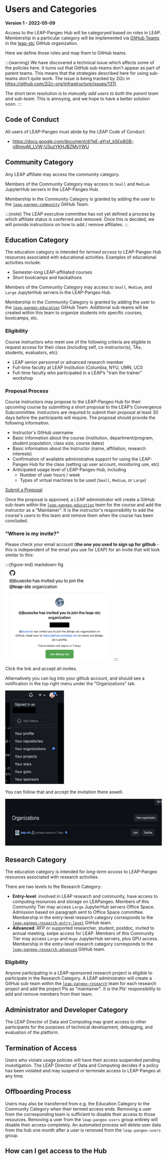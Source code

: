 # Users and Categories

**Version 1 - 2022-05-09**

Access to the LEAP-Pangeo Hub will be categoryed based on roles in LEAP.
Membership in a particular category will be implemented via
[GitHub Teams](https://docs.github.com/en/organizations/organizing-members-into-teams)
in the [leap-stc](https://github.com/orgs/leap-stc/teams) GitHub organization.

Here we define those roles and map them to GitHub teams.

:::{warning}
We have discovered a technical issue which affects some of the policies here.
It turns out that GitHub sub-teams don't appear as part of parent teams.
This means that the strategies described here for using sub-teams don't quite  work.
The issue is being tracked by 2i2c in <https://github.com/2i2c-org/infrastructure/issues/1311>.

The short term resolution is to _manually add users to both the parent team and sub-team_.
This is annoying, and we hope to have a better solution soon.
:::

## Code of Conduct

All users of LEAP-Pangeo must abide by the LEAP Code of Conduct:

- https://docs.google.com/document/d/1eE-aYrsf_k5Ep8GB-n8hmqM_LVW-U3uzYKHJBZMvYWU

## Community Category

Any LEAP affiliate may access the community category.

Members of the Community Category may access to `Small` and `Medium` JupyterHub servers
in the LEAP-Pangeo Hub.

Membership in the Community Category is granted by adding the user to the
[`leap-pangeo-community`](https://github.com/orgs/leap-stc/teams/leap-pangeo-community)
GitHub Team.

:::{note}
The LEAP executive committee has not yet defined a process by which affiliate
status is conferred and removed.
Once this is decided, we will provide instructions on how to add / remove affiliates.
:::

## Education Category

The education category is intended for _termed access_ to LEAP-Pangeo Hub resources associated
with educational activities. Examples of educational activities include:

- Semester-long LEAP-affiliated courses
- Short bootcamps and hackathons

Members of the Community Category may access to `Small`, `Medium`, and `Large` JupyterHub servers
in the LEAP-Pangeo Hub.

Membership in the Community Category is granted by adding the user to the
[`leap-pangeo-education`](https://github.com/orgs/leap-stc/teams/leap-pangeo-education)
GitHub Team.
Additional sub-teams will be created within this team to organize students into
specific courses, bootcamps, etc.

### Eligibility

Course instructors who meet one of the following criteria are eligible to request
access for their class (including self, co-instructor(s), TAs, students, evaluators, etc):
- LEAP senior personnel or advanced research member
- Full-time faculty at LEAP Institution (Columbia, NYU, UMN, UCI)
- Full-time faculty who participated in a LEAP’s "train the trainer" workshop

### Proposal Process

Course instructors may propose to the LEAP-Pangeo Hub for their upcoming course by submitting
a short proposal to the LEAP’s Convergence Subcommittee.
Instructors are required to submit their proposal at least 30 days before the participants will require.
The proposal should provide the following information.
- Instructor's GitHub username
- Basic information about the course (institution, department/program, student population, class size, course dates)
- Basic information about the Instructor (name, affiliation, research interests)
- Confirmation of available administrative support for using the LEAP-Pangeo Hub for the class (setting up user account, monitoring use, etc)
- Anticipated usage level of LEAP-Pangeo Hub, including
  - Number of user hours / week
  - Types of virtual machines to be used (`Small`, `Medium`, or `Large`)

<div class="d-flex justify-content-center m-4">
  <a class="btn btn-outline-primary" href="https://docs.google.com/forms/d/e/1FAIpQLSfqpjgc3lJaTUmh52iO5_4siZPCz1Y6oRdxMEB50qAJrVg4Hg/viewform" role="button">Submit a Proposal</a>
</div>

Once the proposal is approved, a LEAP administrator will create a GitHub sub-team
within the [`leap-pangeo-education`](https://github.com/orgs/leap-stc/teams/leap-pangeo-education)
team for the course and add the instructor as a "Maintainer".
It is the instructor's responsibility to add the course's users to this team
and remove them when the course has been concluded.

### "Where is my invite?"

Please check your email account (**the one you used to sign up for github** - this is independent of the email you use for LEAP) for an invite that will look similar to this:

:::{figure-md} markdown-fig
<img src="../images/email_org_invite.png" alt="LEAPPangeo email invite" height="300"/>
:::



Click the link and accept all invites.

Alternatively you can log into your github account, and should see a notification in the top right menu under the "Organizations" tab.

<img src="../images/gh_org_invite_1.png" alt="LEAPPangeo gh invite" height="300"/>

You can follow that and accept the invitation there aswell.

<img src="../images/gh_org_invite_2.png" alt="LEAPPangeo gh invite2" height="150"/>


## Research Category

The education category is intended for _long-term access_ to LEAP-Pangeo resources associated
with research activities.

There are two levels to the Research Category:
- **Entry-level**: involved in LEAP research and community, have access to computing resources and storage on LEAPangeo.
Members of this Community Tier may access  `Large` JupyterHub servers
Office Space. Admission based on paragraph sent to Office Space committee.
Membership in the entry-level research category corresponds to the
[`leap-pangeo-research-entry-level`](https://github.com/orgs/leap-stc/teams/leap-pangeo-research-entry-level)
GitHub team.
- **Advanced**: RFP or supported researcher, student, postdoc, invited to annual meeting, swipe access for LEAP.
Members of this Community Tier may access `Large` and `Huge` JupyterHub servers, plus GPU access.
Membership in the entry-level research category corresponds to the
[`leap-pangeo-research-advanced`](https://github.com/orgs/leap-stc/teams/leap-pangeo-research-entry-level)
GitHub team.

### Eligibility

Anyone participating in a LEAP-sponsored research project is eligible to participate
in the Research Category.
A LEAP administrator will create a GitHub sub-team within the
[`leap-pangeo-research`](https://github.com/orgs/leap-stc/teams/leap-pangeo-research)
team for each research project and add the project PIs as "maintainer".
It is the PIs' responsibility to add and remove members from their team.

## Administrator and Developer Category

The LEAP Director of Data and Computing may grant access to other participants for
the purposes of technical development, debugging, and evaluation of the platform.

## Termination of Access

Users who violate usage policies will have their access suspended pending investigation.
The LEAP Director of Data and Computing decides if a policy has been violated and
may suspend or terminate access to LEAP-Pangeo at any time.

## Offboarding Process

Users may also be transferred from e.g. the Education Category to the Community Category
when their termed access ends.
Removing a user from the corresponding team is sufficient to disable their access
to those resources.
Removing a user from the `leap-pangeo-users` group entirely will disable their access
completely.
An automated process will delete user data from the hub one month after a user
is removed from the `leap-pangeo-users` group.

## How can I get access to the Hub
